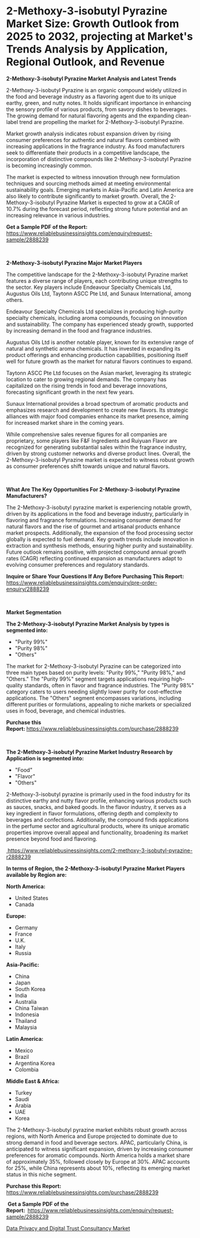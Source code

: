 <p><h1>2-Methoxy-3-isobutyl Pyrazine Market Size: Growth Outlook from 2025 to 2032, projecting at Market's Trends Analysis by Application, Regional Outlook, and Revenue</h1></p><p><strong>2-Methoxy-3-isobutyl Pyrazine Market Analysis and Latest Trends</strong></p>
<p><p>2-Methoxy-3-isobutyl Pyrazine is an organic compound widely utilized in the food and beverage industry as a flavoring agent due to its unique earthy, green, and nutty notes. It holds significant importance in enhancing the sensory profile of various products, from savory dishes to beverages. The growing demand for natural flavoring agents and the expanding clean-label trend are propelling the market for 2-Methoxy-3-isobutyl Pyrazine. </p><p>Market growth analysis indicates robust expansion driven by rising consumer preferences for authentic and natural flavors combined with increasing applications in the fragrance industry. As food manufacturers seek to differentiate their products in a competitive landscape, the incorporation of distinctive compounds like 2-Methoxy-3-isobutyl Pyrazine is becoming increasingly common. </p><p>The market is expected to witness innovation through new formulation techniques and sourcing methods aimed at meeting environmental sustainability goals. Emerging markets in Asia-Pacific and Latin America are also likely to contribute significantly to market growth. Overall, the 2-Methoxy-3-isobutyl Pyrazine Market is expected to grow at a CAGR of 10.7% during the forecast period, reflecting strong future potential and an increasing relevance in various industries.</p></p>
<p><strong>Get a Sample PDF of the Report:&nbsp;</strong> <a href="https://www.reliablebusinessinsights.com/enquiry/request-sample/2888239?utm_campaign=3273&utm_medium=2&utm_source=Github&utm_content=ia&utm_term=14032025&utm_id=2-methoxy-3-isobutyl-pyrazine">https://www.reliablebusinessinsights.com/enquiry/request-sample/2888239</a></p>
<p>&nbsp;</p>
<p><strong>2-Methoxy-3-isobutyl Pyrazine Major Market Players</strong></p>
<p><p>The competitive landscape for the 2-Methoxy-3-isobutyl Pyrazine market features a diverse range of players, each contributing unique strengths to the sector. Key players include Endeavour Specialty Chemicals Ltd, Augustus Oils Ltd, Taytonn ASCC Pte Ltd, and Sunaux International, among others. </p><p>Endeavour Specialty Chemicals Ltd specializes in producing high-purity specialty chemicals, including aroma compounds, focusing on innovation and sustainability. The company has experienced steady growth, supported by increasing demand in the food and fragrance industries. </p><p>Augustus Oils Ltd is another notable player, known for its extensive range of natural and synthetic aroma chemicals. It has invested in expanding its product offerings and enhancing production capabilities, positioning itself well for future growth as the market for natural flavors continues to expand.</p><p>Taytonn ASCC Pte Ltd focuses on the Asian market, leveraging its strategic location to cater to growing regional demands. The company has capitalized on the rising trends in food and beverage innovations, forecasting significant growth in the next few years.</p><p>Sunaux International provides a broad spectrum of aromatic products and emphasizes research and development to create new flavors. Its strategic alliances with major food companies enhance its market presence, aiming for increased market share in the coming years.</p><p>While comprehensive sales revenue figures for all companies are proprietary, some players like F&F Ingredients and Ruiyuan Flavor are recognized for generating substantial sales within the fragrance industry, driven by strong customer networks and diverse product lines. Overall, the 2-Methoxy-3-isobutyl Pyrazine market is expected to witness robust growth as consumer preferences shift towards unique and natural flavors.</p></p>
<p>&nbsp;</p>
<p><strong>What Are The Key Opportunities For 2-Methoxy-3-isobutyl Pyrazine Manufacturers?</strong></p>
<p><p>The 2-Methoxy-3-isobutyl pyrazine market is experiencing notable growth, driven by its applications in the food and beverage industry, particularly in flavoring and fragrance formulations. Increasing consumer demand for natural flavors and the rise of gourmet and artisanal products enhance market prospects. Additionally, the expansion of the food processing sector globally is expected to fuel demand. Key growth trends include innovation in extraction and synthesis methods, ensuring higher purity and sustainability. Future outlook remains positive, with projected compound annual growth rates (CAGR) reflecting continued expansion as manufacturers adapt to evolving consumer preferences and regulatory standards.</p></p>
<p><strong>Inquire or Share Your Questions If Any Before Purchasing This Report:</strong> <a href="https://www.reliablebusinessinsights.com/enquiry/pre-order-enquiry/2888239?utm_campaign=3273&utm_medium=2&utm_source=Github&utm_content=ia&utm_term=14032025&utm_id=2-methoxy-3-isobutyl-pyrazine">https://www.reliablebusinessinsights.com/enquiry/pre-order-enquiry/2888239</a></p>
<p>&nbsp;</p>
<p><strong>Market Segmentation</strong></p>
<p><strong>The 2-Methoxy-3-isobutyl Pyrazine Market Analysis by types is segmented into:</strong></p>
<p><ul><li>"Purity 99%"</li><li>"Purity 98%"</li><li>"Others"</li></ul></p>
<p><p>The market for 2-Methoxy-3-isobutyl Pyrazine can be categorized into three main types based on purity levels: "Purity 99%," "Purity 98%," and "Others." The "Purity 99%" segment targets applications requiring high-quality standards, often in flavor and fragrance industries. The "Purity 98%" category caters to users needing slightly lower purity for cost-effective applications. The "Others" segment encompasses variations, including different purities or formulations, appealing to niche markets or specialized uses in food, beverage, and chemical industries.</p></p>
<p><strong>Purchase this Report:&nbsp;</strong><a href="https://www.reliablebusinessinsights.com/purchase/2888239?utm_campaign=3273&utm_medium=2&utm_source=Github&utm_content=ia&utm_term=14032025&utm_id=2-methoxy-3-isobutyl-pyrazine">https://www.reliablebusinessinsights.com/purchase/2888239</a></p>
<p>&nbsp;</p>
<p><strong>The 2-Methoxy-3-isobutyl Pyrazine Market Industry Research by Application is segmented into:</strong></p>
<p><ul><li>"Food"</li><li>"Flavor"</li><li>"Others"</li></ul></p>
<p><p>2-Methoxy-3-isobutyl pyrazine is primarily used in the food industry for its distinctive earthy and nutty flavor profile, enhancing various products such as sauces, snacks, and baked goods. In the flavor industry, it serves as a key ingredient in flavor formulations, offering depth and complexity to beverages and confections. Additionally, the compound finds applications in the perfume sector and agricultural products, where its unique aromatic properties improve overall appeal and functionality, broadening its market presence beyond food and flavoring.</p></p>
<p><a href="https://www.reliablebusinessinsights.com/2-methoxy-3-isobutyl-pyrazine-r2888239?utm_campaign=3273&utm_medium=2&utm_source=Github&utm_content=ia&utm_term=14032025&utm_id=2-methoxy-3-isobutyl-pyrazine">&nbsp;https://www.reliablebusinessinsights.com/2-methoxy-3-isobutyl-pyrazine-r2888239</a></p>
<p><strong>In terms of Region, the 2-Methoxy-3-isobutyl Pyrazine Market Players available by Region are:</strong></p>
<p>
    <p> <strong> North America: </strong>
        <ul>
            <li>United States</li>
            <li>Canada</li>
        </ul>
        </p> 
    <p> <strong> Europe: </strong>
        <ul>
            <li>Germany</li>
            <li>France</li>
            <li>U.K.</li>
            <li>Italy</li>
            <li>Russia</li>
        </ul>
        </p> 
    <p> <strong> Asia-Pacific: </strong>
        <ul>
            <li>China</li>
            <li>Japan</li>
            <li>South Korea</li>
            <li>India</li>
            <li>Australia</li>
            <li>China Taiwan</li>
            <li>Indonesia</li>
            <li>Thailand</li>
            <li>Malaysia</li>
        </ul>
        </p> 
    <p> <strong> Latin America: </strong>
        <ul>
            <li>Mexico</li>
            <li>Brazil</li>
            <li>Argentina Korea</li>
            <li>Colombia</li>
        </ul>
        </p> 
    <p> <strong> Middle East & Africa: </strong>
        <ul>
            <li>Turkey</li>
            <li>Saudi</li>
            <li>Arabia</li>
            <li>UAE</li>
            <li>Korea</li>
        </ul>
    </p>
    </p>
<p><p>The 2-Methoxy-3-isobutyl pyrazine market exhibits robust growth across regions, with North America and Europe projected to dominate due to strong demand in food and beverage sectors. APAC, particularly China, is anticipated to witness significant expansion, driven by increasing consumer preferences for aromatic compounds. North America holds a market share of approximately 35%, followed closely by Europe at 30%. APAC accounts for 25%, while China represents about 10%, reflecting its emerging market status in this niche segment.</p></p>
<p><strong>Purchase this Report: </strong><a href="https://www.reliablebusinessinsights.com/purchase/2888239?utm_campaign=3273&utm_medium=2&utm_source=Github&utm_content=ia&utm_term=14032025&utm_id=2-methoxy-3-isobutyl-pyrazine">https://www.reliablebusinessinsights.com/purchase/2888239</a></p>
<p>&nbsp;<strong>Get a Sample PDF of the Report:&nbsp;&nbsp;</strong><a href="https://www.reliablebusinessinsights.com/enquiry/request-sample/2888239?utm_campaign=3273&utm_medium=2&utm_source=Github&utm_content=ia&utm_term=14032025&utm_id=2-methoxy-3-isobutyl-pyrazine">https://www.reliablebusinessinsights.com/enquiry/request-sample/2888239</a></p>
<p><strong></strong></p>
<p><p><a href="https://github.com/alejnaouare/Market-Research-Report-List-1/blob/main/data-privacy-and-digital-trust-consultancy-market.md?utm_campaign=3273&utm_medium=2&utm_source=Github&utm_content=ia&utm_term=14032025&utm_id=2-methoxy-3-isobutyl-pyrazine">Data Privacy and Digital Trust Consultancy Market</a></p></p>